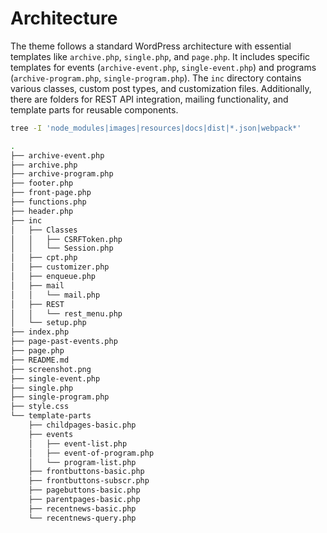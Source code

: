 # Architecture

The theme follows a standard WordPress architecture with essential templates like `archive.php`, `single.php`, and `page.php`. It includes specific templates for events (`archive-event.php`, `single-event.php`) and programs (`archive-program.php`, `single-program.php`). The `inc` directory contains various classes, custom post types, and customization files. Additionally, there are folders for REST API integration, mailing functionality, and template parts for reusable components.

```bash
tree -I 'node_modules|images|resources|docs|dist|*.json|webpack*'

.
├── archive-event.php
├── archive.php
├── archive-program.php
├── footer.php
├── front-page.php
├── functions.php
├── header.php
├── inc
│   ├── Classes
│   │   ├── CSRFToken.php
│   │   └── Session.php
│   ├── cpt.php
│   ├── customizer.php
│   ├── enqueue.php
│   ├── mail
│   │   └── mail.php
│   ├── REST
│   │   └── rest_menu.php
│   └── setup.php
├── index.php
├── page-past-events.php
├── page.php
├── README.md
├── screenshot.png
├── single-event.php
├── single.php
├── single-program.php
├── style.css
└── template-parts
    ├── childpages-basic.php
    ├── events
    │   ├── event-list.php
    │   ├── event-of-program.php
    │   └── program-list.php
    ├── frontbuttons-basic.php
    ├── frontbuttons-subscr.php
    ├── pagebuttons-basic.php
    ├── parentpages-basic.php
    ├── recentnews-basic.php
    └── recentnews-query.php

```